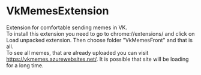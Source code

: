 # VkMemesExtension
Extension for comfortable sending memes in VK. </br>
To install this extension you need to go to chrome://extensions/ and click on Load unpacked extension. Then choose folder "VkMemesFront" and that is all. </br>
To see all memes, that are already uploaded you can visit https://vkmemes.azurewebsites.net/. It is possible that site will be loading for a long time.

